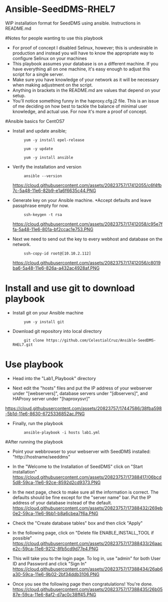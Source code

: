 # Ansible-SeedDMS-RHEL7
WIP installation format for SeedDMS using ansible. Instructions in README.md

#Notes for people wanting to use this playbook
  - For proof of concept I disabled Selinux, however; this is undesirable in production and instead you will have to know the appropriate way to configure Selinux on your machines
  - This playbook assumes your database is on a different machine. If you have everything all on one machine, it's easy enough to adjust this script for a single server.
  - Make sure you have knowledge of your network as it will be necessary when making adjustment on the script.  
  - Anything in brackets in the README.md are values that depend on your setup.
  - You'll notice something funny in the haproxy.cfg.j2 file. This is an issue of me deciding on how best to tackle the balance of minimal user knowledge, and actual use. For now it's more a proof of concept. 

#Ansible basics for CentOS7
- Install and update ansible;

           yum -y install epel-release

           yum -y update

           yum -y install ansible

- Verify the installation and version

           ansible --version
           
  https://cloud.githubusercontent.com/assets/20823757/17412055/c6f4fb7c-5a48-11e6-82b9-e1a6f6635c44.PNG
  
- Generate key on your Ansible machine.
  *Accept defaults and leave passphrase empty for now.

           ssh-keygen -t rsa

  https://cloud.githubusercontent.com/assets/20823757/17412058/c95e7ffa-5a48-11e6-801a-bf2ccac1e753.PNG

- Next we need to send out the key to every webhost and database  on the network.

           ssh-copy-id root@[10.10.2.112]
  
  https://cloud.githubusercontent.com/assets/20823757/17412056/c8019ba6-5a48-11e6-826a-a432ac4928af.PNG
  
# Install and use git to download playbook
- Install git on your Ansible machine

           yum -y install git

- Download git repository into local directory

           git clone https://github.com/CelestialCruz/Ansible-SeedDMS-RHEL7.git

# Use playbook
- Head into the "Lab1_Playbook" directory

- Next edit the "hosts" files and put the IP address of your webserver under "[webservers]", database servers under "[dbservers]", and HAProxy server under "[haproxysvr]"

https://cloud.githubusercontent.com/assets/20823757/17447586/38fba598-5b1d-11e6-8630-6725336852ac.PNG

- Finally, run the playbook

           ansible-playbook -i hosts lab1.yml

#After running the playbook
 - Point your webbrowser to your webserver with SeedDMS installed:
       "http://hostname/seeddms"

- In the "Welcome to the Installation of SeedDMS"  click on "Start installation"
https://cloud.githubusercontent.com/assets/20823757/17388417/06bcd5d8-59ca-11e6-92ce-8592d2cd9373.PNG

- In the next page, check to make sure all the information is correct. The defaults should be fine except for the "server name" bar. Put the IP address of your database instead of the default. 
https://cloud.githubusercontent.com/assets/20823757/17388432/269eb0e2-59ca-11e6-9bb1-b8a6cbea7f6a.PNG

- Check the "Create database tables" box and then click "Apply"

- In the following page, click on "Delete file ENABLE_INSTALL_TOOL if possible"
https://cloud.githubusercontent.com/assets/20823757/17388433/26aace2c-59ca-11e6-9212-8fb5cd9d77e4.PNG

- This will take you to the login page. To log in, use "admin" for both User ID and Password and click "Sign In"
https://cloud.githubusercontent.com/assets/20823757/17388434/26ab6a30-59ca-11e6-9b02-2bf34ddb3106.PNG

- Once you see the following page then congratulations! You're done. 
https://cloud.githubusercontent.com/assets/20823757/17388435/26b0587e-59ca-11e6-8af2-d7ac0c38ff45.PNG
